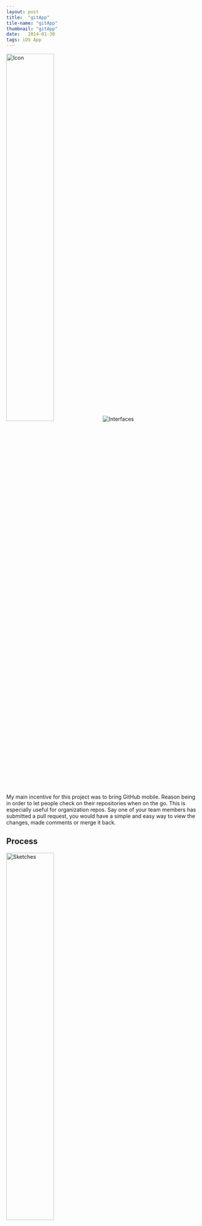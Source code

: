 ```yaml
---
layout: post
title:  "gitApp"
tile-name: "gitApp"
thumbnail: "gitApp"
date:   2014-01-30
tags: iOS App
---
```


<div class="image-container">
<img src="../img/gitApp/gitAppIcon.png" alt="Icon" class="image-center" style="width:50%" />
<img src="../img/gitApp/gitAppInterfaces.png" alt="Interfaces" /></div>

My main incentive for this project was to bring GitHub mobile. Reason being in order to let people check on their repositories when on the go. This is especially useful for organization repos. Say one of your team members has submitted a pull request, you would have a simple and easy way to view the changes, made comments or merge it back.

## Process

<div class="image-container"><img src="../img/gitApp/gitAppSketches.png" alt="Sketches" class="image-center" style="width:50%" /></div>

<div class="image-container"><img src="../img/gitApp/gitAppOrigami.png" alt="Origami" /></div>

<iframe class="image-center" width="80%" src="https://www.youtube.com/embed/9pox7w3nB_s?rel=0" frameborder="0" allowfullscreen></iframe>
